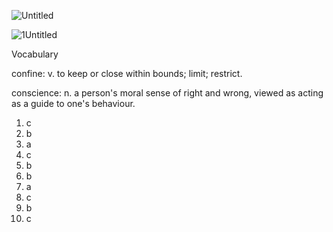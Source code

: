 ![Untitled](https://github.com/jeuneseven/ReadingNotes/assets/8426758/1d1b6b41-d3d2-49aa-b95c-f7b31dc1a663)

![1Untitled](https://github.com/jeuneseven/ReadingNotes/assets/8426758/fe66b40a-bb9e-424f-a45d-aa74e0ee4095)

Vocabulary

confine: v. to keep or close within bounds; limit; restrict.

conscience: n. a person's moral sense of right and wrong, viewed as acting as a guide to one's behaviour.

1. c
2. b
3. a
4. c
5. b
6. b
7. a
8. c
9. b
10. c
